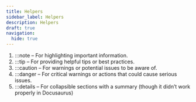 ```yaml
---
title: Helpers
sidebar_label: Helpers
description: Helpers
draft: true
navigation:
  hide: true
---
```


  1.  :::note – For highlighting important information.
  2.  :::tip – For providing helpful tips or best practices.
  3.  :::caution – For warnings or potential issues to be aware of.
  4.  :::danger – For critical warnings or actions that could cause serious issues.
  5.  :::details – For collapsible sections with a summary (though it didn’t work properly in Docusaurus)

  <!-- This is a comment and will not be rendered in the output -->

  <!-- ![Alt text](./path-to-image.png) -->

  <!-- [Visit Example](https://example.com){target="_blank"} -->